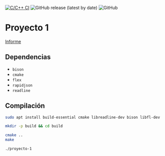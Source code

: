 [![C/C++ CI](https://github.com/db2-2021-1/proyecto-1/actions/workflows/c-cpp.yml/badge.svg)](https://github.com/db2-2021-1/proyecto-1/actions/workflows/c-cpp.yml)
![GitHub release (latest by date)](https://img.shields.io/github/v/release/db2-2021-1/proyecto-1?logo=github)
![GitHub](https://img.shields.io/github/license/db2-2021-1/proyecto-1?logo=gnu)

# Proyecto 1

[Informe](informe.md)

## Dependencias

* `bison`
* `cmake`
* `flex`
* `rapidjson`
* `readline`

## Compilación
``` bash
sudo apt install build-essential cmake libreadline-dev bison libfl-dev rapidjson-dev libgtest-dev

mkdir -p build && cd build

cmake ..
make

./proyecto-1
```

